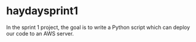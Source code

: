 # haydaysprint1

In the sprint 1 project, the goal is to write a Python script which can deploy our code to an AWS server. 

